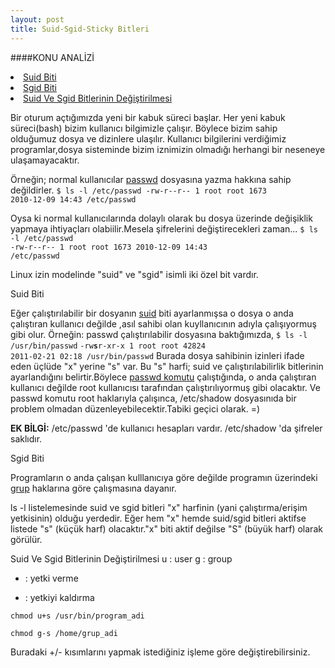 ```yaml
---
layout: post
title: Suid-Sgid-Sticky Bitleri
---
```

####KONU ANALİZİ

<li> <a href="#suid-bit"> Suid Biti </a> </li>
<li> <a href="#sgid-bit"> Sgid Biti </a> </li>
<li> <a href="#suid-sgid-change"> Suid Ve Sgid Bitlerinin Değiştirilmesi </a> </li>

Bir oturum açtığımızda yeni bir kabuk süreci başlar. Her yeni kabuk süreci(bash) bizim kullanıcı bilgimizle çalışır. Böylece bizim sahip olduğumuz dosya ve dizinlere ulaşılır. Kullanıcı bilgilerini verdiğimiz programlar,dosya sisteminde bizim iznimizin olmadığı herhangi bir neseneye ulaşamayacaktır.<br>

Örneğin; normal kullanıcılar <u>passwd</u> dosyasına yazma hakkına sahip değildirler. 
<code>$ ls -l /etc/passwd
-rw-r--r-- 1 root root 1673 2010-12-09 14:43 /etc/passwd
</code>

Oysa ki normal kullanıcılarında dolaylı olarak bu dosya üzerinde değişiklik yapmaya ihtiyaçları olabiilir.Mesela şifrelerini değiştirecekleri zaman...
<code>$ ls -l /etc/passwd</code><br>
<code>-rw-r--r-- 1 root root 1673 2010-12-09 14:43 /etc/passwd</code>


Linux izin modelinde "suid" ve "sgid" isimli iki özel bit vardır.

<a id="suid-bit"> Suid Biti </a>

Eğer çalıştırılabilir bir dosyanın <u>suid</u> biti ayarlanmışsa o dosya o anda çalıştıran kullanıcı değilde ,asıl sahibi olan kuyllanıcının adıyla çalışıyormuş gibi olur.
Örneğin: passwd çalıştırılabilir dosyasına baktığımızda,
<code>$ ls -l /usr/bin/passwd</code>
<code>-rw<b>s</b>r-xr-x 1 root root 42824 2011-02-21 02:18 /usr/bin/passwd</code>
Burada dosya sahibinin izinleri ifade eden üçlüde "x" yerine "s" var.
Bu "s" harfi; suid ve çalıştırılabilirlik bitlerinin ayarlandığını belirtir.Böylece <u>passwd komutu</u> çalıştığında, o anda çalıştıran kullanıcı değilde root kullanıcısı tarafından  çalıştırılıyormuş gibi olacaktır.
Ve passwd komutu root haklarıyla çalışınca, /etc/shadow dosyasınıda bir problem olmadan düzenleyebilecektir.Tabiki geçici olarak. =)

<b>EK BİLGİ:</b> 
/etc/passwd 'de kullanıcı hesapları vardır.
/etc/shadow 'da şifreler saklıdır.

<a id="sgid-bit"> Sgid Biti </a>

Programların o anda çalışan kulllanıcıya göre değilde programın üzerindeki <u>grup</u> haklarına göre çalışmasına dayanır.

ls -l listelemesinde suid ve sgid bitleri "x" harfinin (yani çalıştırma/erişim yetkisinin) olduğu yerdedir.
Eğer hem "x" hemde suid/sgid bitleri aktifse listede "s" (küçük harf) olacaktır."x" biti aktif değilse "S" (büyük harf) olarak görülür.

<a id="suid-sgid-change"> Suid Ve Sgid Bitlerinin Değiştirilmesi </a>
u : user
g : group
+ : yetki verme
- : yetkiyi kaldırma

<code>chmod u+s /usr/bin/program_adi</code> 

<code>chmod g-s /home/grup_adi</code>

Buradaki +/- kısımlarını yapmak istediğiniz işleme göre değiştirebilirsiniz.






